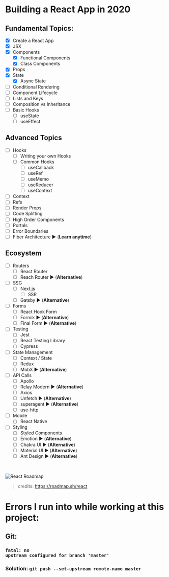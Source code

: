 # Building a React App in 2020
## Fundamental Topics:
- [x] Create a React App
- [x] JSX
- [x] Components
    - [x] Functional Components
    - [x] Class Components
- [x] Props
- [x] State
    - [x] Async State
- [ ] Conditional Rendering
- [ ] Component Lifecycle
- [ ] Lists and Keys
- [ ] Composition vs Inheritance
- [ ] Basic Hooks
    - [ ] useState
    - [ ] useEffect
## Advanced Topics
- [ ] Hooks
    - [ ] Writing your own Hooks
    - [ ] Common Hooks
        - [ ] useCallback
        - [ ] useRef
        - [ ] useMemo
        - [ ] useReducer
        - [ ] useContext
- [ ] Context
- [ ] Refs
- [ ] Render Props
- [ ] Code Splitting
- [ ] High Order Components
- [ ] Portals
- [ ] Error Boundaries
- [ ] Fiber Architecture :arrow_forward: (<b>Learn anytime</b>)
## Ecosystem
- [ ] Routers
    - [ ] React Router
    - [ ] Reach Router :arrow_forward: (<b>Alternative</b>)
- [ ] SSG
    - [ ] Next.js
        - [ ] SSR
    - [ ] Gatsby :arrow_forward: (<b>Alternative</b>)
- [ ] Forms
    - [ ] React Hook Form
    - [ ] Formik :arrow_forward: (<b>Alternative</b>)
    - [ ] Final Form :arrow_forward: (<b>Alternative</b>)
- [ ] Testing
    - [ ] Jest
    - [ ] React Testing Library
    - [ ] Cypress
- [ ] State Management
    - [ ] Context / State
    - [ ] Redux
    - [ ] MobX :arrow_forward: (<b>Alternative</b>)
- [ ] API Calls
    - [ ] Apollo
    - [ ] Relay Modern :arrow_forward: (<b>Alternative</b>)
    - [ ] Axios
    - [ ] Unfetch :arrow_forward: (<b>Alternative</b>)
    - [ ] superagent :arrow_forward: (<b>Alternative</b>)
    - [ ] use-http
- [ ] Mobile
    - [ ] React Native
- [ ] Styling
    - [ ] Styled Components
    - [ ] Emotion :arrow_forward: (<b>Alternative</b>)
    - [ ] Chakra UI :arrow_forward: (<b>Alternative</b>)
    - [ ] Material UI :arrow_forward: (<b>Alternative</b>)
    - [ ] Ant Design :arrow_forward: (<b>Alternative</b>)
<br/>

![React Roadmap](https://roadmap.sh/roadmaps/react.png)
> credits: https://roadmap.sh/react
# Errors I run into while working at this project:
## Git:
### <code>fatal: no upstream configured for branch 'master'</code>
### Solution: <code>git push --set-upstream <b>remote-name</b> master</code>